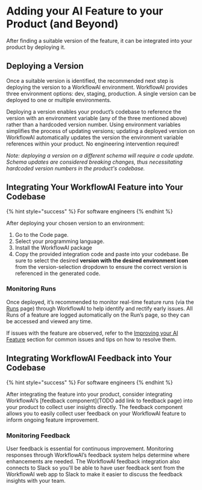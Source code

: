 # Adding your AI Feature to your Product (and Beyond)

After finding a suitable version of the feature, it can be integrated into your product by deploying it.

## Deploying a Version

Once a suitable version is identified, the recommended next step is deploying the version to a WorkflowAI environment. WorkflowAI provides three environment options: dev, staging, production. A single version can be deployed to one or multiple environments.

Deploying a version enables your product’s codebase to reference the version with an environment variable (any of the three mentioned above) rather than a hardcoded version number. Using environment variables simplifies the process of updating versions; updating a deployed version on WorkflowAI automatically updates the version the environment variable references within your product. No engineering intervention required!

*Note: deploying a version on a different schema will require a code update. Schema updates are considered breaking changes, thus necessitating hardcoded version numbers in the product's codebase.*

## Integrating Your WorkflowAI Feature into Your Codebase 
{% hint style="success" %}
For software engineers
{% endhint %}

After deploying your chosen version to an environment: 
1. Go to the Code page.
2. Select your programming language.
3. Install the WorkflowAI package
4. Copy the provided integration code and paste into your codebase. Be sure to select the desired **version with the desired environment icon** from the version-selection dropdown to ensure the correct version is referenced in the generated code.

### Monitoring Runs
Once deployed, it’s recommended to monitor real-time feature runs (via the [Runs](concepts/runs.md) page) through WorkflowAI to help identify and rectify early issues. All Runs of a feature are logged automatically on the Run’s page, so they can be accessed and viewed any time.

If issues with the feature are observed, refer to the [Improving your AI Feature](improving-your-ai-feature.md) section for common issues and tips on how to resolve them.

## Integrating WorkflowAI Feedback into Your Codebase 

{% hint style="success" %}
For software engineers
{% endhint %}

After integrating the feature into your product, consider integrating WorkflowAI’s [feedback component](TODO add link to feedback page) into your product to collect user insights directly. The feedback component allows you to easily collect user feedback on your WorkflowAI feature to inform ongoing feature improvement.

### Monitoring Feedback

User feedback is essential for continuous improvement. Monitoring responses through WorkflowAI’s feedback system helps determine where enhancements are needed. The WorkflowAI feedback integration also connects to Slack so you'll be able to have user feedback sent from the WorkflowAI web app to Slack to make it easier to discuss the feedback insights with your team.